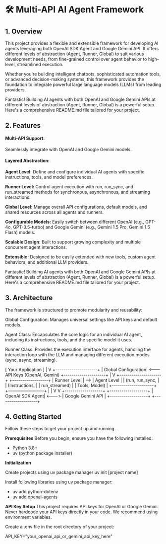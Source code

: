 # 🛠 **Multi-API AI Agent Framework**

## 1. Overview
This project provides a flexible and extensible framework for developing AI agents leveraging both OpenAI SDK Agent and Google Gemini API. It offers different levels of abstraction (Agent, Runner, Global) to suit various development needs, from fine-grained control over agent behavior to high-level, streamlined execution.

Whether you're building intelligent chatbots, sophisticated automation tools, or advanced decision-making systems, this framework provides the foundation to integrate powerful large language models (LLMs) from leading providers.

Fantastic! Building AI agents with both OpenAI and Google Gemini APIs at different levels of abstraction (Agent, Runner, Global) is a powerful setup. Here's a comprehensive README.md file tailored for your project.


## 2. Features
#### **Multi-API Support:** 
Seamlessly integrate with OpenAI and Google Gemini models.

#### **Layered Abstraction:**

**Agent Level:** Define and configure individual AI agents with specific instructions, tools, and model preferences.

**Runner Level:** Control agent execution with run, run_sync, and run_streamed methods for synchronous, asynchronous, and streaming interactions.

**Global Level:** Manage overall API configurations, default models, and shared resources across all agents and runners.

**Configurable Models:** Easily switch between different OpenAI (e.g., GPT-4o, GPT-3.5-turbo) and Google Gemini (e.g., Gemini 1.5 Pro, Gemini 1.5 Flash) models.

**Scalable Design:** Built to support growing complexity and multiple concurrent agent interactions.

**Extensible:** Designed to be easily extended with new tools, custom agent behaviors, and additional LLM providers.

Fantastic! Building AI agents with both OpenAI and Google Gemini APIs at different levels of abstraction (Agent, Runner, Global) is a powerful setup. Here's a comprehensive README.md file tailored for your project.

## 3. Architecture
The framework is structured to promote modularity and reusability:

Global Configuration: Manages universal settings like API keys and default models.

Agent Class: Encapsulates the core logic for an individual AI agent, including its instructions, tools, and the specific model it uses.

Runner Class: Provides the execution interface for agents, handling the interaction loop with the LLM and managing different execution modes (sync, async, streaming).

[ Your Application ]
      |
      V
+---------------------+
| Global Configuration| <--- API Keys (OpenAI, Gemini)
+---------------------+
      |
      V
+---------------------+     +------------------+
|    Runner Level     | --> |   Agent Level    |
| (run, run_sync,     |     | (Instructions,   |
|  run_streamed)      |     |  Tools, Model)   |
+---------------------+     +------------------+
      |                           |
      V                           V
+-------------------+       +-------------------+
|   OpenAI SDK Agent| <---> | Google Gemini API |
+-------------------+       +-------------------+

## 4. Getting Started
Follow these steps to get your project up and running.

**Prerequisites**
Before you begin, ensure you have the following installed:

* Python 3.8+
* uv (python package installer)

**Initialization**

Create projects using uv package manager
uv init [project name]

Install following libraries using uv package manager:
* uv add python-dotenv
* uv add openai-agents

**API Key Setup**
This project requires API keys for OpenAI or Google Gemini. Never hardcode your API keys directly in your code. We recommend using environment variables.

Create a .env file in the root directory of your project:

API_KEY="your_openai_api_or_gemini_api_key_here"
